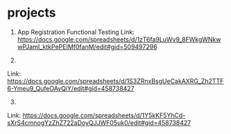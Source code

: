 # projects
1. App Registration Functional Testing
Link: https://docs.google.com/spreadsheets/d/1zT6fa9LuWv9_8FWkgWNkwwPJamI_ktkPePEIMf0fanM/edit#gid=509497296

2. 
Link: https://docs.google.com/spreadsheets/d/1S3ZRnxBsgUeCakAXRG_Zh2TTF6-Ymeu9_QufeOAvQiY/edit#gid=458738427


3. 
Link: https://docs.google.com/spreadsheets/d/1Y5kKF5YhCd-sXrS4cmnogYzZhZ722aDoyQJJWF05uk0/edit#gid=458738427
